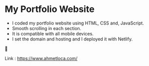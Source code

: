 # My Portfolio Website

- I coded my portfolio website using HTML, CSS and, JavaScript.
- Smooth scrolling in each section.
- It is compatible with all mobile devices.
- I set the domain and hosting and I deployed it with Netlify. 

💙

Link : https://www.ahmetloca.com/
